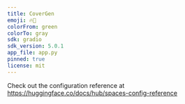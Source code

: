 ```yaml
---
title: CoverGen
emoji: 🔥🚀
colorFrom: green
colorTo: gray
sdk: gradio
sdk_version: 5.0.1
app_file: app.py
pinned: true
license: mit
---
```


Check out the configuration reference at https://huggingface.co/docs/hub/spaces-config-reference